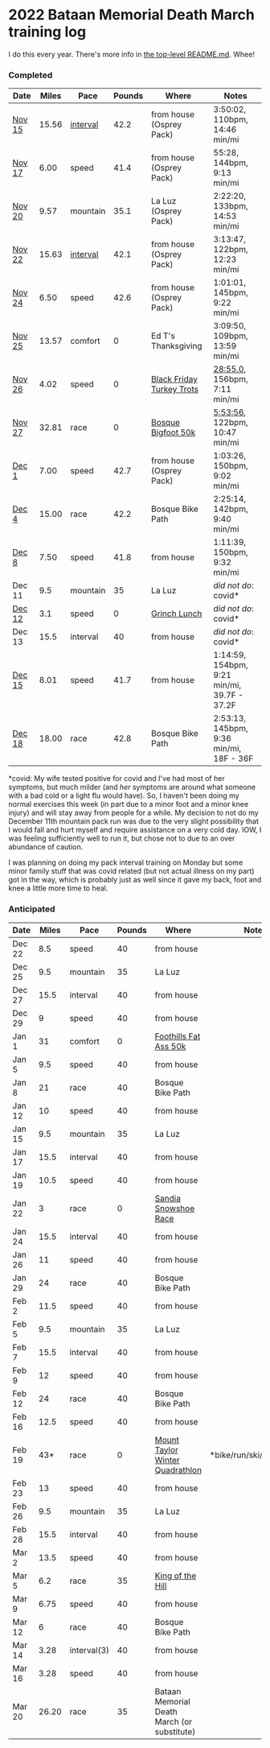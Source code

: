 # 2022 Bataan Memorial Death March training log

I do this every year.  There's more info in [the top-level README.md](README.md).  Whee!

### Completed

|Date|Miles|Pace|Pounds|Where|Notes|
|----|-----|----|------|-----|-----|
|<a name="nov-15" href="https://www.strava.com/activities/6262984983">Nov 15</a>|15.56|<a href="https://github.com/ctm/misc_running/blob/master/Monday_Intervals#L3348-L3389">interval</a>|42.2|from house (Osprey Pack)|3:50:02, 110bpm, 14:46 min/mi|
|<a name="nov-17" href="https://www.strava.com/activities/6270679841">Nov 17</a>|6.00|speed|41.4|from house (Osprey Pack)|55:28, 144bpm, 9:13 min/mi|
|<a name="nov-20" href="https://www.strava.com/activities/6284284137">Nov 20</a>|9.57|mountain|35.1|La Luz (Osprey Pack)|2:22:20, 133bpm, 14:53 min/mi|
|<a name="nov-22" href="https://www.strava.com/activities/6293320813">Nov 22</a>|15.63|<a href="https://github.com/ctm/misc_running/blob/master/Monday_Intervals#L3392-L3419">interval</a>|42.1|from house (Osprey Pack)|3:13:47, 122bpm, 12:23 min/mi|
|<a name="nov-24" href="https://www.strava.com/activities/6301764293">Nov 24</a>|6.50|speed|42.6|from house (Osprey Pack)|1:01:01, 145bpm, 9:22 min/mi|
|<a name="nov-25" href="https://www.strava.com/activities/6307087650">Nov 25</a>|13.57|comfort|0|Ed T's Thanksgiving|3:09:50, 109bpm, 13:59 min/mi|
|<a name="nov-26" href="https://www.strava.com/activities/6310383495">Nov 26</a>|4.02|speed|0|[Black Friday Turkey Trots](https://www.facebook.com/events/1021676181898017)|[28:55.0](https://www.webscorer.com/racedetails?raceid=261645&did=303089), 156bpm, 7:11 min/mi|
|<a name="nov-27" href="https://www.strava.com/activities/6314837602">Nov 27</a>|32.81|race|0|[Bosque Bigfoot 50k](https://ultrasignup.com/register.aspx?did=83239)|[5:53:56](https://ultrasignup.com/results_event.aspx?did=83239#id220546), 122bpm, 10:47 min/mi|
|<a name="dec-1" href="https://www.strava.com/activities/6330514607">Dec 1</a>|7.00|speed|42.7|from house (Osprey Pack)|1:03:26, 150bpm, 9:02 min/mi|
|<a name="dec-4" href="https://www.strava.com/activities/6343443634">Dec 4</a>|15.00|race|42.2|Bosque Bike Path|2:25:14, 142bpm, 9:40 min/mi|
|<a name="dec-8" href="https://www.strava.com/activities/6359067571">Dec 8</a>|7.50|speed|41.8|from house|1:11:39, 150bpm, 9:32 min/mi|
|Dec 11|9.5|mountain|35|La Luz|_did not do_: covid*|
|<a name="dec-12" href="https://www.strava.com/activities/6376209642">Dec 12</a>|3.1|speed|0|[Grinch Lunch](https://www.facebook.com/events/1021676181898017)|_did not do_: covid*|
|Dec 13|15.5|interval|40|from house|_did not do_: covid*|
|<a name="dec-15" href="https://www.strava.com/activities/6387353715">Dec 15</a>|8.01|speed|41.7|from house|1:14:59, 154bpm, 9:21 min/mi, 39.7F - 37.2F|
|<a name="dec-18" href="https://www.strava.com/activities/6399700180">Dec 18</a>|18.00|race|42.8|Bosque Bike Path|2:53:13, 145bpm, 9:36 min/mi, 18F - 36F|

*covid: My wife tested positive for covid and I've had most of her
symptoms, but much milder (and _her_ symptoms are around what someone
with a bad cold or a light flu would have).  So, I haven't been doing
my normal exercises this week (in part due to a minor foot and a minor
knee injury) and will stay away from people for a while.  My decision
to not do my December 11th mountain pack run was due to the very
slight possibility that I would fall and hurt myself and require
assistance on a very cold day. IOW, I was feeling sufficiently well to
run it, but chose not to due to an over abundance of caution.

I was planning on doing my pack interval training on Monday but some
minor family stuff that was covid related (but not actual illness on
my part) got in the way, which is probably just as well since it gave
my back, foot and knee a little more time to heal.

### Anticipated

|Date|Miles|Pace|Pounds|Where|Notes|
|----|-----|----|------|-----|-----|
|Dec 22|8.5|speed|40|from house||
|Dec 25|9.5|mountain|35|La Luz||
|Dec 27|15.5|interval|40|from house||
|Dec 29|9|speed|40|from house||
|Jan 1|31|comfort|0|[Foothills Fat Ass 50k](https://newmexicofa50k.wordpress.com/foothills-50k/)||
|Jan 5|9.5|speed|40|from house||
|Jan 8|21|race|40|Bosque Bike Path||
|Jan 12|10|speed|40|from house||
|Jan 15|9.5|mountain|35|La Luz||
|Jan 17|15.5|interval|40|from house||
|Jan 19|10.5|speed|40|from house||
|Jan 22|3|race|0|[Sandia Snowshoe Race](http://sandiasnowshoe.com)||
|Jan 24|15.5|interval|40|from house||
|Jan 26|11|speed|40|from house||
|Jan 29|24|race|40|Bosque Bike Path||
|Feb 2|11.5|speed|40|from house||
|Feb 5|9.5|mountain|35|La Luz||
|Feb 7|15.5|interval|40|from house||
|Feb 9|12|speed|40|from house||
|Feb 12|24|race|40|Bosque Bike Path||
|Feb 16|12.5|speed|40|from house||
|Feb 19|43*|race|0|[Mount Taylor Winter Quadrathlon](http://www.mttaylorquad.org)|*bike/run/ski/snowshoe|
|Feb 23|13|speed|40|from house||
|Feb 26|9.5|mountain|35|La Luz||
|Feb 28|15.5|interval|40|from house||
|Mar 2|13.5|speed|40|from house||
|Mar 5|6.2|race|35|[King of the Hill](https://www.loslunasnm.gov/721/King-of-the-Hill)||
|Mar 9|6.75|speed|40|from house||
|Mar 12|6|race|40|Bosque Bike Path||
|Mar 14|3.28|interval(3)|40|from house||
|Mar 16|3.28|speed|40|from house||
|Mar 20|26.20|race|35|Bataan Memorial Death March (or substitute)||
